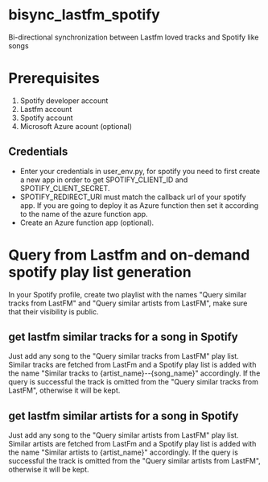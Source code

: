 # bisync_lastfm_spotify
Bi-directional synchronization between Lastfm loved tracks and Spotify like songs


# Prerequisites
1. Spotify developer account
2. Lastfm account
3. Spotify account
4. Microsoft Azure acount (optional)

## Credentials
- Enter your credentials in user_env.py, for spotify you need to first create a new app in order to get SPOTIFY_CLIENT_ID and SPOTIFY_CLIENT_SECRET.
- SPOTIFY_REDIRECT_URI must match the callback url of your spotify app. If you are going to deploy it as Azure function then set it according to the name of the azure function app.
- Create an Azure function app (optional).


# Query from Lastfm and on-demand spotify play list generation
In your Spotify profile, create two playlist with the names "Query similar tracks from LastFM" and "Query similar artists from LastFM", make sure that their visibility is public. 
## get lastfm similar tracks for a song in Spotify 
Just add any song to the "Query similar tracks from LastFM" play list. Similar tracks are fetched from LastFm and a Spotify play list is added with the name "Similar tracks to {artist_name}--{song_name}" accordingly. 
If the query is successful the track is omitted from the "Query similar tracks from LastFM", otherwise it will be kept. 
## get lastfm similar artists for a song in Spotify 
Just add any song to the "Query similar artists from LastFM" play list. Similar artists are fetched from LastFm and a Spotify play list is added with the name "Similar artists to {artist_name}" accordingly. 
If the query is successful the track is omitted from the "Query similar artists from LastFM", otherwise it will be kept. 
